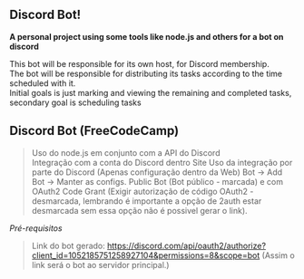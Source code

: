 ## Discord Bot!

**A personal project using some tools like node.js and others for a bot on discord**

This bot will be responsible for its own host, for Discord membership.<br>
The bot will be responsible for distributing its tasks according to the time scheduled with it.<br>
Initial goals is just marking and viewing the remaining and completed tasks, secondary goal is scheduling tasks

## Discord Bot (FreeCodeCamp)

> Uso do node.js em conjunto com a API do Discord  
> Integração com a conta do Discord dentro Site 
> Uso da integração por parte do Discord (Apenas configuração dentro da Web)
> Bot -> Add Bot -> 
> Manter as configs. Public Bot (Bot público - marcada) e com OAuth2 Code Grant (Exigir autorização de código OAuth2 - desmarcada, lembrando é importante a opção de 2auth estar desmarcada sem essa opção não é possivel gerar o link).

*Pré-requisitos*

> Link do bot gerado: 
> https://discord.com/api/oauth2/authorize?client_id=1052185751258927104&permissions=8&scope=bot (Assim o link será o bot ao servidor principal.) 
